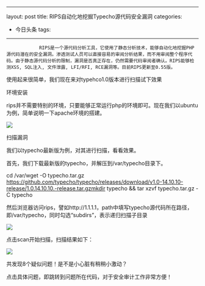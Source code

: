 
---
layout: post
title: RIPS自动化地挖掘Typecho源代码安全漏洞
categories:
- 今日头条
tags:
---
				RIPS是一个源代码分析工具，它使用了静态分析技术，能够自动化地挖掘PHP源代码潜在的安全漏洞。渗透测试人员可以直接容易的审阅分析结果，而不用审阅整个程序代码。由于静态源代码分析的限制，漏洞是否真正存在，仍然需要代码审阅者确认。RIPS能够检测XSS, SQL注入, 文件泄露, LFI/RFI, RCE漏洞等。目前RIPS更新至0.55版。

使用起来很简单，我们现在来对typehco1.0版本进行扫描试下效果

环境安装

rips并不需要特别的环境，只要能够正常运行php的环境即可。现在我们以ubuntu为例，简单说明一下apache环境的搭建。

![](http://p3.pstatp.com/large/7fc0003f419615ec3d7)

扫描漏洞

我们以typecho最新版为例，对其进行扫描，看看效果。

首先，我们下载最新版的typecho，并解压到/var/typecho目录下。

cd /var/wget -O typecho.tar.gz https://github.com/typecho/typecho/releases/download/v1.0-14.10.10-release/1.0.14.10.10.-release.tar.gzmkdir typecho && tar xzvf typecho.tar.gz -C typecho

然后浏览器访问rips，譬如http://1.1.1.1，path中填写typecho源代码所在路径，即/var/typecho，同时勾选“subdirs”，表示递归扫描子目录

![](http://p3.pstatp.com/large/7da00087d593efbaec6)

点击scan开始扫描，扫描结果如下：

![](http://p3.pstatp.com/large/7fd0003f941142cd92e)

共发现8个疑似问题！是不是小心脏有稍稍小激动？

点击具体问题，即跳转到问题所在代码，对于安全审计工作非常方便！